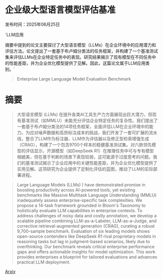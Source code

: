 # 企业级大型语言模型评估基准

发布时间：2025年06月25日

`LLM应用

摘要中提到的论文主要探讨了大型语言模型（LLMs）在企业环境中的应用潜力和评估方法。论文提出了一套基于布卢姆分类法的任务框架，并构建了一个基准测试集来评估LLMs在企业特定任务中的表现。研究结果揭示了现有模型在不同任务中的性能差距，并为企业优化模型提供了见解。因此，这篇论文属于LLM应用类别。`

> Enterprise Large Language Model Evaluation Benchmark

# 摘要

> 大型语言模型 (LLMs) 在提升各类AI工具生产力方面展现出巨大潜力，但现有基准测试（如MMLU）未能充分评估企业特定任务的复杂性。我们提出了一套基于布卢姆分类法的14项任务框架，全面评估LLM在企业环境中的能力。为应对噪声数据和高昂标注成本的挑战，我们开发了一套可扩展的流水线，整合了LLM作为标注器、LLM作为评估器以及修正型检索增强生成（CRAG），构建了一个包含9700个样本的稳健基准测试集。对六款领先模型的评估显示，开源模型（如DeepSeek R1）在推理任务中可与专有模型相媲美，但在基于判断的场景下表现较弱，这可能源于过度思考的问题。我们的基准测试揭示了企业应用中的关键性能差距，并为企业优化模型提供了实用见解。这项研究为企业提供了定制化评估的蓝图，推动了LLM的实际部署进程。

> Large Language Models (LLMs) ) have demonstrated promise in boosting productivity across AI-powered tools, yet existing benchmarks like Massive Multitask Language Understanding (MMLU) inadequately assess enterprise-specific task complexities. We propose a 14-task framework grounded in Bloom's Taxonomy to holistically evaluate LLM capabilities in enterprise contexts. To address challenges of noisy data and costly annotation, we develop a scalable pipeline combining LLM-as-a-Labeler, LLM-as-a-Judge, and corrective retrieval-augmented generation (CRAG), curating a robust 9,700-sample benchmark. Evaluation of six leading models shows open-source contenders like DeepSeek R1 rival proprietary models in reasoning tasks but lag in judgment-based scenarios, likely due to overthinking. Our benchmark reveals critical enterprise performance gaps and offers actionable insights for model optimization. This work provides enterprises a blueprint for tailored evaluations and advances practical LLM deployment.

[Arxiv](https://arxiv.org/abs/2506.20274)
